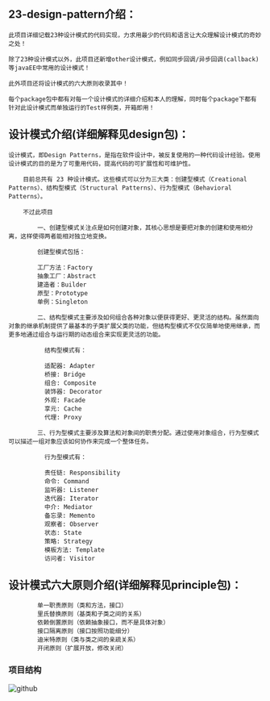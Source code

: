 ## 23-design-pattern介绍：
    
    此项目详细记载23种设计模式的代码实现，力求用最少的代码和语言让大众理解设计模式的奇妙之处！
            
    除了23种设计模式以外，此项目还新增other设计模式，例如同步回调/异步回调(callback)等javaEE中常用的设计模式！
            
    此外项目还将设计模式的六大原则收录其中！ 
   
    每个package包中都有对每一个设计模式的详细介绍和本人的理解，同时每个package下都有针对此设计模式而单独运行的Test样例类，开箱即用！
            
## 设计模式介绍(详细解释见design包)：

    设计模式，即Design Patterns，是指在软件设计中，被反复使用的一种代码设计经验。使用设计模式的目的是为了可重用代码，提高代码的可扩展性和可维护性。
        
        目前总共有 23 种设计模式。这些模式可以分为三大类：创建型模式（Creational Patterns）、结构型模式（Structural Patterns）、行为型模式（Behavioral Patterns）。
        
        不过此项目
        
            一、创建型模式关注点是如何创建对象，其核心思想是要把对象的创建和使用相分离，这样使得两者能相对独立地变换。
        
            创建型模式包括：
            
            工厂方法：Factory
            抽象工厂：Abstract
            建造者：Builder
            原型：Prototype
            单例：Singleton
            
            二、结构型模式主要涉及如何组合各种对象以便获得更好、更灵活的结构。虽然面向对象的继承机制提供了最基本的子类扩展父类的功能，但结构型模式不仅仅简单地使用继承，而更多地通过组合与运行期的动态组合来实现更灵活的功能。
              
              结构型模式有：
              
              适配器: Adapter
              桥接: Bridge
              组合: Composite
              装饰器: Decorator
              外观: Facade
              享元: Cache
              代理: Proxy
              
            三、行为型模式主要涉及算法和对象间的职责分配。通过使用对象组合，行为型模式可以描述一组对象应该如何协作来完成一个整体任务。
              
              行为型模式有：
              
              责任链: Responsibility
              命令: Command
              监听器: Listener
              迭代器: Iterator
              中介: Mediator
              备忘录: Memento
              观察者: Observer
              状态: State
              策略: Strategy
              模板方法: Template
              访问者: Visitor
              

## 设计模式六大原则介绍(详细解释见principle包)：             
            
            单一职责原则（类和方法，接口）
            里氏替换原则（基类和子类之间的关系）
            依赖倒置原则（依赖抽象接口，而不是具体对象）
            接口隔离原则（接口按照功能细分）
            迪米特原则（类与类之间的亲疏关系）  
            开闭原则（扩展开放，修改关闭）
    
### 项目结构
![github](https://raw.githubusercontent.com/gl0726/23-design-pattern/master/picture/struct.jpg "github")
    
            


